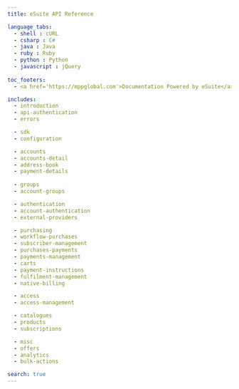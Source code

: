 ```yaml
---
title: eSuite API Reference

language_tabs:
  - shell : cURL
  - csharp : C#
  - java : Java
  - ruby : Ruby
  - python : Python
  - javascript : jQuery
  
toc_footers:
  - <a href='https://mppglobal.com'>Documentation Powered by eSuite</a>

includes:
  - introduction
  - api-authentication
  - errors

  - sdk
  - configuration

  - accounts
  - accounts-detail
  - address-book
  - payment-details
  
  - groups
  - account-groups

  - authentication
  - account-authentication
  - external-providers

  - purchasing
  - workflow-purchases
  - subscriber-management
  - purchases-payments
  - payments-management
  - carts
  - payment-instructions
  - fulfilment-management
  - native-billing

  - access
  - access-management

  - catalogues
  - products
  - subscriptions

  - misc
  - offers
  - analytics
  - bulk-actions

search: true
---
```

